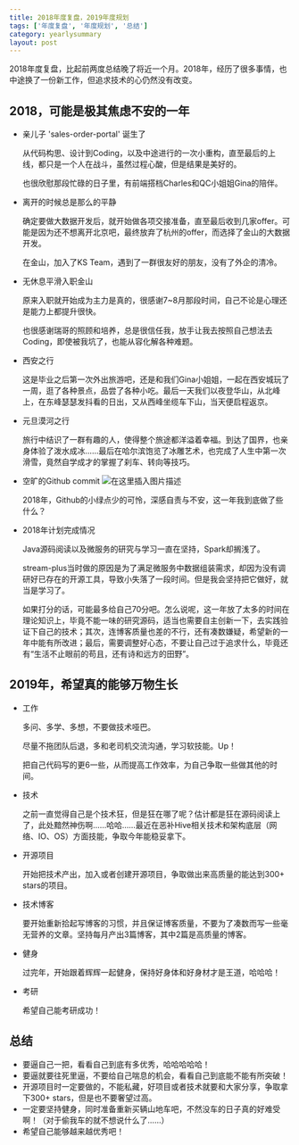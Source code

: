 ```yaml
---
title: 2018年度复盘，2019年度规划
tags: ['年度复盘', '年度规划', '总结']
category: yearlysummary
layout: post
---
```



2018年度复盘，比起前两度总结晚了将近一个月。2018年，经历了很多事情，也中途换了一份新工作，但追求技术的心仍然没有改变。

## **2018，可能是极其焦虑不安的一年**

- 亲儿子 'sales-order-portal' 诞生了

	从代码构思、设计到Coding，以及中途进行的一次小重构，直至最后的上线，都只是一个人在战斗，虽然过程心酸，但是结果是美好的。

	也很欣慰那段忙碌的日子里，有前端搭档Charles和QC小姐姐Gina的陪伴。
<!-- more -->
- 离开的时候总是那么的平静

	确定要做大数据开发后，就开始做各项交接准备，直至最后收到几家offer。可能是因为还不想离开北京吧，最终放弃了杭州的offer，而选择了金山的大数据开发。

	在金山，加入了KS Team，遇到了一群很友好的朋友，没有了外企的清冷。

- 无休息平滑入职金山

	原来入职就开始成为主力是真的，很感谢7~8月那段时间，自己不论是心理还是能力上都提升很快。

	也很感谢瑞哥的照顾和培养，总是很信任我，放手让我去按照自己想法去Coding，即使被我坑了，也能从容化解各种难题。

- 西安之行

	这是毕业之后第一次外出旅游吧，还是和我们Gina小姐姐，一起在西安城玩了一周，逛了各种景点，品尝了各种小吃。最后一天我们以夜登华山，从北峰上，在东峰瑟瑟发抖看的日出，又从西峰坐缆车下山，当天便启程返京。

- 元旦漠河之行

	旅行中结识了一群有趣的人，使得整个旅途都洋溢着幸福。到达了国界，也亲身体验了泼水成冰……最后在哈尔滨饱览了冰雕艺术，也完成了人生中第一次滑雪，竟然自学成才的掌握了刹车、转向等技巧。

- 空旷的Github commit
![在这里插入图片描述](https://github.com/buildupchao/ImgStore/blob/master/blog/github-commit-2018.png?raw=true)

	2018年，Github的小绿点少的可怜，深感自责与不安，这一年我到底做了些什么？

- 2018年计划完成情况

	Java源码阅读以及微服务的研究与学习一直在坚持，Spark却搁浅了。

	stream-plus当时做的原因是为了满足微服务中数据组装需求，却因为没有调研好已存在的开源工具，导致小失落了一段时间。但是我会坚持把它做好，就当是学习了。

	如果打分的话，可能最多给自己70分吧。怎么说呢，这一年放了太多的时间在理论知识上，毕竟不能一味的研究源码，适当也需要自主创新一下，去实践验证下自己的技术；其次，连博客质量也差的不行，还有凑数嫌疑，希望新的一年中能有所改进；最后，需要调整好心态，不要让自己过于追求什么，毕竟还有“生活不止眼前的苟且，还有诗和远方的田野”。

## **2019年，希望真的能够万物生长**

- 工作

	多问、多学、多想，不要做技术哑巴。

	尽量不拖团队后退，多和老司机交流沟通，学习软技能。Up！

	把自己代码写的更6一些，从而提高工作效率，为自己争取一些做其他的时间。

- 技术

	之前一直觉得自己是个技术狂，但是狂在哪了呢？估计都是狂在源码阅读上了，此处黯然神伤啊……哈哈……最近在恶补Hive相关技术和架构底层（网络、IO、OS）方面技能，争取今年能稳妥拿下。

- 开源项目

	开始把技术产出，加入或者创建开源项目，争取做出来高质量的能达到300+ stars的项目。

- 技术博客

	要开始重新拾起写博客的习惯，并且保证博客质量，不要为了凑数而写一些毫无营养的文章。坚持每月产出3篇博客，其中2篇是高质量的博客。

- 健身

	过完年，开始跟着辉辉一起健身，保持好身体和好身材才是王道，哈哈哈！

- 考研

	希望自己能考研成功！

## **总结**

- 要逼自己一把，看看自己到底有多优秀，哈哈哈哈哈！
- 要逼就要往死里逼，不要给自己喘息的机会，看看自己到底能不能有所突破！
- 开源项目时一定要做的，不能私藏，好项目或者技术就要和大家分享，争取拿下300+ stars，但是也不要奢望过高。
- 一定要坚持健身，同时准备重新买辆山地车吧，不然没车的日子真的好难受啊！（对于偷我车的就不想说什么了……）
- 希望自己能够越来越优秀吧！
